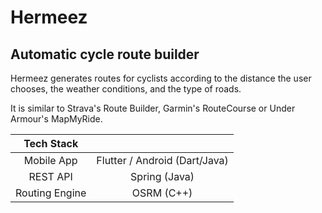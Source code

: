 # Hermeez

## Automatic cycle route builder

Hermeez generates routes for cyclists according to the distance the user chooses, the weather conditions, and the type of roads.

It is similar to Strava's Route Builder, Garmin's RouteCourse or Under Armour's MapMyRide.

| Tech Stack    |                               |
|:-------------:|:-----------------------------:|
| Mobile App    | Flutter / Android (Dart/Java) |
| REST API      | Spring (Java)                 |
| Routing Engine| OSRM (C++)                    |
